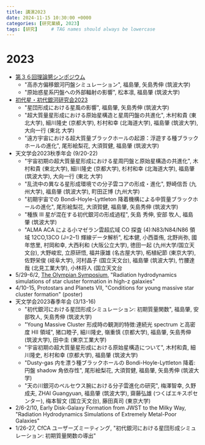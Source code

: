 ```yaml
---
title: 講演2023
date: 2024-11-15 10:30:00 +0000
categories: [研究業績, 2023]
tags: [研究]     # TAG names should always be lowercase
---
```


# 2023
- [第３６回理論懇シンポジウム](https://sites.google.com/view/rironkon2023/)
  - "高赤方偏移銀河円盤シミュレーション", 福島肇, 矢島秀伸 (筑波大学)
  - "原始惑星系円盤への外部輻射の影響", 松本凛, 福島肇 (筑波大学)
- [初代星・初代銀河研究会2023](https://fukushimahj.github.io/FSFG2023/)
  - "星団形成における星風の影響", 福島肇, 矢島秀伸 (筑波大学)
  - "超大質量星形成における原始星構造と星周円盤の共進化", 木村和貴 (東北大学), 細川隆史 (京都大学), 杉村和幸 (北海道大学), 福島肇 (筑波大学), 大向一行 (東北
大学)
  - "遠方宇宙における超大質量ブラックホールの起源：浮遊する種ブラックホールの進化", 尾形絵梨花, 大須賀健, 福島肇 (筑波大学)
- 天文学会2023秋季年会 (9/20-22)
  - "宇宙初期の超大質量星形成における星周円盤と原始星構造の共進化", 木村和貴 (東北大学), 細川隆史 (京都大学), 杉村和幸 (北海道大学), 福島肇 (筑波大学), 大向一行 (東北
大学)
  - "乱流中の異なる星形成環境での分子雲コアの形成・進化", 野崎信吾 (九州大学), 福島肇 (筑波大学), 町田正博 (九州大学)
  - "初期宇宙での Bondi-Hoyle-Lyttleton 降着機構による中質量ブラックホールの進化", 尾形絵梨花, 大須賀健, 福島肇, 矢島秀伸 (筑波大学)
  - "種族 III 星が混在する初代銀河の形成過程", 矢島 秀伸, 安部 牧人, 福島 肇 (筑波大学)
  - "ALMA ACA による小マゼラン雲超広域 CO 探査 (4):N83/N84/N86 領域 12CO,13CO (J=2–1) 輝線データ解析", 松本健, 小西亜侑, 北野尚弥, 國年悠里, 村岡和幸, 大西利和 (大阪公立大学), 徳田一起 (九州大学/国立天文台), 大野峻宏, 立原研悟, 福井康雄 (名古屋大学), 柘植紀節 (東京大学), 佐野栄俊 (岐阜大学), 河村晶子 (国立天文台), 福島肇 (筑波大学), 竹腰達哉 (北見工業大学), 小林将人 (国立天文台
-  5/29-6/2, [The Olympian Symposium](https://olympiansymposium.org/), "Radiation hydrodynamics simulations of star cluster formation in high-z galaxies"
- 4/10-15, Protostars and Planets VII, "Conditions for young massive star cluster formation" (poster)
- 天文学会2023春季年会 (3/13-16)
  - "初代銀河における星団形成シミュレーション: 初期質量関数", 福島肇, 安部牧人, 矢島秀伸 (筑波大学)
  - "Young Massive Cluster 形成時の観測的特徴:連続光 spectrum と高密度 HII 領域", 猪口睦子, 細川隆史, 嶺重慎 (京都大学), 福島肇, 矢島秀伸 (筑波大学), 田中圭 (東京工業大学)
  - "宇宙初期の超大質量星形成における原始星構造について", 木村和貴, 細川隆史, 杉村和幸 (京都大学), 福島肇 (筑波大学)
  - "Dusty-gas 内を漂う種ブラックホールの Bondi-Hoyle-Lyttleton 降着:円盤 shadow 角依存性", 尾形絵梨花, 大須賀健, 福島肇, 矢島秀伸 (筑波大学)
  - "天の川銀河のペルセウス腕における分子雲進化の研究", 梅澤智幸, 久野成夫, ZHAI Guangyuan, 福島肇 (筑波大学), 齋藤弘雄 (つくばエキスポセンター),   梅本智文 (国立天文台), 藤田真司 (東京大学)
- 2/6-2/10, Early Disk-Galaxy Formation from JWST to the Milky Way, "Radiation Hydrodynamics Simulations of Extremely Metal-Poor Galaxies"
- 1/26-27, CfCA ユーザーズミーティング, "初代銀河における星団形成シミュレーション: 初期質量関数の導出"

